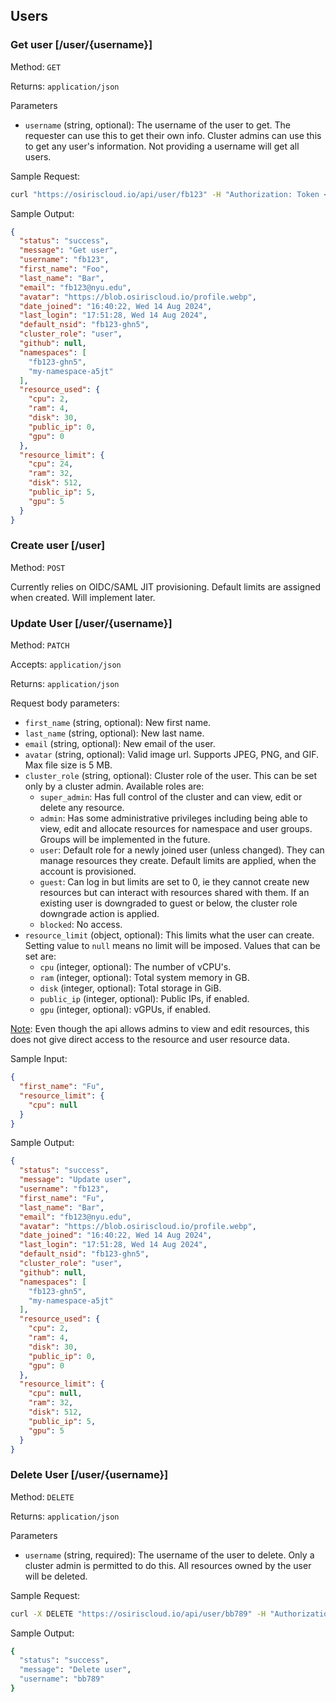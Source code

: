 ## Users

### Get user [/user/{username}]

Method: `GET`

Returns: `application/json`

Parameters

- `username` (string, optional): The username of the user to get. The requester can use this to get their own info.
  Cluster admins can use this to get any user's information. Not providing a username will get all users.

Sample Request:

```bash
curl "https://osiriscloud.io/api/user/fb123" -H "Authorization: Token <token>"
```

Sample Output:

```json
{
  "status": "success",
  "message": "Get user",
  "username": "fb123",
  "first_name": "Foo",
  "last_name": "Bar",
  "email": "fb123@nyu.edu",
  "avatar": "https://blob.osiriscloud.io/profile.webp",
  "date_joined": "16:40:22, Wed 14 Aug 2024",
  "last_login": "17:51:28, Wed 14 Aug 2024",
  "default_nsid": "fb123-ghn5",
  "cluster_role": "user",
  "github": null,
  "namespaces": [
    "fb123-ghn5",
    "my-namespace-a5jt"
  ],
  "resource_used": {
    "cpu": 2,
    "ram": 4,
    "disk": 30,
    "public_ip": 0,
    "gpu": 0
  },
  "resource_limit": {
    "cpu": 24,
    "ram": 32,
    "disk": 512,
    "public_ip": 5,
    "gpu": 5
  }
}
```

### Create user [/user]

Method: `POST`

Currently relies on OIDC/SAML JIT provisioning. Default limits are assigned when created. Will implement later.

### Update User [/user/{username}]

Method: `PATCH`

Accepts: `application/json`

Returns: `application/json`

Request body parameters:

+ `first_name` (string, optional): New first name.
+ `last_name` (string, optional): New last name.
+ `email` (string, optional): New email of the user.
+ `avatar` (string, optional): Valid image url. Supports JPEG, PNG, and GIF. Max file size is 5 MB.
+ `cluster_role` (string, optional): Cluster role of the user. This can be set only by a cluster admin. Available roles
  are:
    + `super_admin`: Has full control of the cluster and can view, edit or delete any resource.
    + `admin`: Has some administrative privileges including being able to view, edit and allocate resources for
      namespace and user groups. Groups will be implemented in the future.
    + `user`: Default role for a newly joined user (unless changed). They can manage resources they create. Default
      limits are applied, when the account is provisioned.
    + `guest`: Can log in but limits are set to 0, ie they cannot create new resources but can interact with resources
      shared with them. If an existing user is downgraded to guest or below, the cluster role downgrade action is
      applied.
    + `blocked`: No access.
+ `resource_limit` (object, optional): This limits what the user can create. Setting value to `null` means no limit
  will be imposed. Values that can be set are:
    + `cpu` (integer, optional): The number of vCPU's.
    + `ram` (integer, optional): Total system memory in GB.
    + `disk` (integer, optional): Total storage in GiB.
    + `public_ip` (integer, optional): Public IPs, if enabled.
    + `gpu` (integer, optional): vGPUs, if enabled.

<u>Note</u>:
Even though the api allows admins to view and edit resources, this does not give direct access to the resource and
user resource data.

Sample Input:

```json
{
  "first_name": "Fu",
  "resource_limit": {
    "cpu": null
  }
}
```

Sample Output:

```json
{
  "status": "success",
  "message": "Update user",
  "username": "fb123",
  "first_name": "Fu",
  "last_name": "Bar",
  "email": "fb123@nyu.edu",
  "avatar": "https://blob.osiriscloud.io/profile.webp",
  "date_joined": "16:40:22, Wed 14 Aug 2024",
  "last_login": "17:51:28, Wed 14 Aug 2024",
  "default_nsid": "fb123-ghn5",
  "cluster_role": "user",
  "github": null,
  "namespaces": [
    "fb123-ghn5",
    "my-namespace-a5jt"
  ],
  "resource_used": {
    "cpu": 2,
    "ram": 4,
    "disk": 30,
    "public_ip": 0,
    "gpu": 0
  },
  "resource_limit": {
    "cpu": null,
    "ram": 32,
    "disk": 512,
    "public_ip": 5,
    "gpu": 5
  }
}
```

### Delete User [/user/{username}]

Method: `DELETE`

Returns: `application/json`

Parameters

- `username` (string, required): The username of the user to delete. Only a cluster admin is permitted to do this.
  All resources owned by the user will be deleted.

Sample Request:

```bash
curl -X DELETE "https://osiriscloud.io/api/user/bb789" -H "Authorization: Token <token>"
```

Sample Output:

```bash
{
  "status": "success",
  "message": "Delete user",
  "username": "bb789"
}
```
